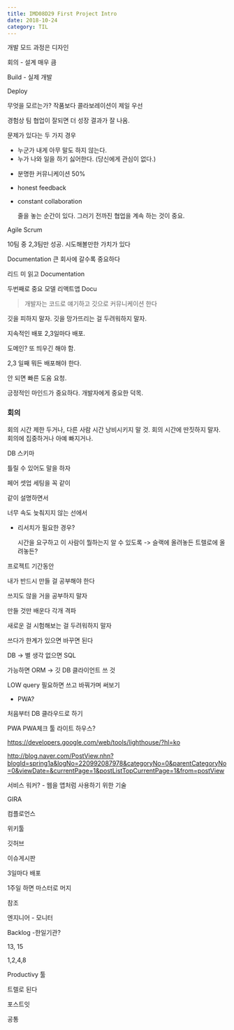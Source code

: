 ```yaml
---
title: IMD08D29 First Project Intro
date: 2018-10-24
category: TIL
---
```


개발 모드 과정은 디자인

회의 - 설계 매우 큼

Build - 실제 개발

Deploy

무엇을 모르는가? 작품보다 콜라보레이션이 제일 우선

경험상 팀 협업이 잘되면 더 성장 결과가 잘 나옴.

문제가 있다는 두 가지 경우

- 누군가 내게 아무 말도 하지 않는다.
- 누가 나와 일을 하기 싫어한다. (당신에게 관심이 없다.)

* 분명한 커뮤니케이션 50%

* honest feedback

* constant collaboration

  줄을 놓는 순간이 있다. 그러기 전까진 협업을 계속 하는 것이 중요.

Agile Scrum

10팀 중 2,3팀만 성공. 시도해볼만한 가치가 있다

Documentation 큰 회사에 갈수록 중요하다

리드 미 읽고 Documentation

두번째로 중요 모델 리액트앱 Docu

> 개발자는 코드로 얘기하고 깃으로 커뮤니케이션 한다

깃을 피하지 말자. 깃을 망가뜨리는 걸 두려워하지 말자.

지속적인 배포 2,3일마다 배포.

도메인? 또 띄우긴 해야 함.

2,3 일째 뭐든 배포해야 한다.

안 되면 빠른 도움 요청.

긍정적인 마인드가 중요하다. 개발자에게 중요한 덕목.

### 회의

회의 시간 제한 두거나,
다른 사람 시간 낭비시키지 말 것.
회의 시간에 딴짓하지 말자.
회의에 집중하거나 아예 빠지거나.

DB 스키마

틀릴 수 있어도 말을 하자

페어 셋업 세팅을 꼭 같이

같이 설명하면서

너무 속도 늦춰지지 않는 선에서

- 리서치가 필요한 경우?

  시간을 요구하고 이 사람이 뭘하는지 알 수 있도록 -> 슬랙에 올려놓든 트렐로에 올려놓든?

프로젝트 기간동안

내가 반드시 만들 걸 공부해야 한다

쓰지도 않을 거을 공부하지 말자

만들 것만 배운다 각개 격파

새로운 걸 시험해보는 걸 두려워하지 말자

쓰다가 한계가 있으면 바꾸면 된다

DB -> 별 생각 없으면 SQL

가능하면 ORM -> 깃 DB 클라이언트 쓰 것

LOW query 필요하면 쓰고 바꿔가며 써보기

- PWA?

처음부터 DB 클라우드로 하기

PWA PWA체크 툴 라이트 하우스?

https://developers.google.com/web/tools/lighthouse/?hl=ko

http://blog.naver.com/PostView.nhn?blogId=spring1a&logNo=220992087978&categoryNo=0&parentCategoryNo=0&viewDate=&currentPage=1&postListTopCurrentPage=1&from=postView

서비스 워커? - 웹을 앱처럼 사용하기 위한 기술

GIRA

컴플로언스

위키툴

깃허브

이슈게시판

3일마다 배포

1주일 하면 마스터로 머지

참조

엔지니어 - 모니터

Backlog -한일기관?

13, 15

1,2,4,8

Productivy 툴

트렐로 된다

포스트잇

공통
